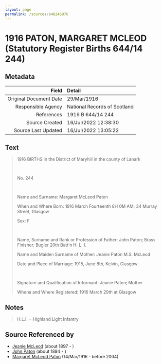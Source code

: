 ```yaml
---
layout: page
permalink: /sources/s48246976
---
```


# 1916 PATON, MARGARET MCLEOD (Statutory Register Births 644/14 244)

## Metadata
Field | Detail
---:|:---
Original Document Date | 29/Mar/1916
Responsible Agency | National Records of Scotland
References | 1916 B 644/14 244
Source Created | 16/Jul/2022 12:38:30
Source Last Updated | 16/Jul/2022 13:05:22

## Text

> 1916 BIRTHS in the District of Maryhill in the county of Lanark
>
> <br/>
>
> No. 244
>
> <br/>
>
> Name and Surname: Margaret McLeod Paton
>
> When and Where Born: 1916 March Fourteenth 8H 0M AM; 34 Murray Street, Glasgow
>
> Sex: F
>
> <br/>
>
> Name, Surname and Rank or Profession of Father: John Paton; Brass Finisher; Bugler 20th Batt'n H. L. I.
>
> Name and Maiden Surname of Mother: Jeanie Paton M.S. McLeod
>
> Date and Place of Marriage: 1915, June 8th, Kelvin, Glasgow
>
> <br/>
>
> Signature and Qualification of Informant: Jeanie Paton; Mother
>
> Whena and Where Registered: 1916 March 29th at Glasgow
>

## Notes

> H.L.I. = Highland Light Infantry
>


## Source Referenced by

* [Jeanie McLeod](../people/@70248352@-jeanie-mcleod-b1897-d.md) (about 1897 - )
* [John Paton](../people/@5211114@-john-paton-b1894-d.md) (about 1894 - )
* [Margaret McLeod Paton](../people/@56209708@-margaret-mcleod-paton-b1916-3-14-d2004.md) (14/Mar/1916 - before 2004)
